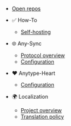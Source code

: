 - [Open repos](/)

- ✅ How-To
  - [Self-hosting](how-to/self-hosting.md)

- 🌐 Any-Sync
  - [Protocol overview](any-sync/overview.md)
  - [Configuration](any-sync/configuration.md)

- ❤️ Anytype-Heart
  - [Configuration](anytype-heart/configuration.md)

- 🌍 Localization
  - [Project overview](l10n/overview.md)
  - [Translation policy](l10n/policy.md)